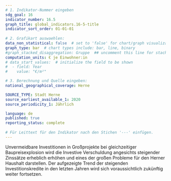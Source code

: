 ```yaml
---
# 1. Indikator-Nummer eingeben 
sdg_goal: 16
indicator_number: 16.5
graph_title: global_indicators.16-5-title
indicator_sort_order: 01-01-01
 
# 2. Grafikart auswaehlen: 
data_non_statistical: false  # set to 'false' for chart/graph visualization 
graph_type: bar  # chart types include: bar, line, binary 
#graph_stacked_disaggregation: Gruppe  ## uncomment this line for stacked bars. eplace 'Geschlecht' with the field of aggregation. 
computation_units: € je Einwohner:in
# data_start_values:  # initialize the field to be shown  
#  - field: Year
#    value: "€/m²"

# 3. Berechnung und Quelle eingeben: 
national_geographical_coverage: Herne

SOURCE_TYPE: Stadt Herne
source_earliest_available_1: 2020
source_periodicity_1: Jährlich

language: de   
published: true 
reporting_status: complete
 
# Für Leittext für den Indikator nach den Stichen '---' einfügen. 
---
```

Unvermeidbare Investitionen in Großprojekte bei gleichzeitiger Baupreisexplosion wird die Investive Verschuldung angesichts steigender Zinssätze erheblich erhöhen und eines der großen Probleme für den Herner Haushalt darstellen. Der aufgezeigte Trend der steigenden Investitionskredite in den letzten Jahren wird sich voraussichtlich zukünftig weiter fortsetzen. <br>

